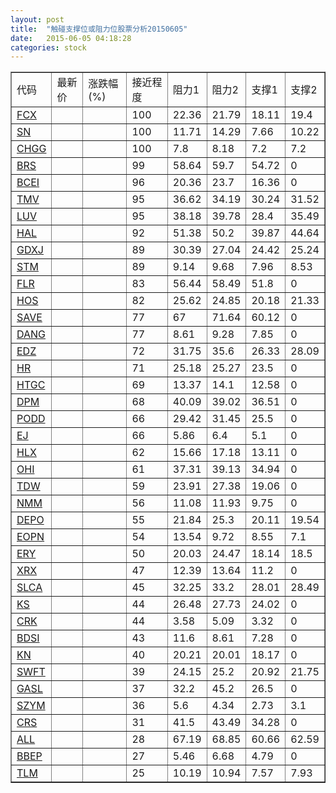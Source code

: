 ```yaml
---
layout: post
title:  "触碰支撑位或阻力位股票分析20150605"
date:   2015-06-05 04:18:28
categories: stock
---
```

<script type="text/javascript">
var stockList = []
stockList.push('gb_fcx');
stockList.push('gb_sn');
stockList.push('gb_chgg');
stockList.push('gb_brs');
stockList.push('gb_bcei');
stockList.push('gb_tmv');
stockList.push('gb_luv');
stockList.push('gb_hal');
stockList.push('gb_gdxj');
stockList.push('gb_stm');
stockList.push('gb_flr');
stockList.push('gb_hos');
stockList.push('gb_save');
stockList.push('gb_dang');
stockList.push('gb_edz');
stockList.push('gb_hr');
stockList.push('gb_htgc');
stockList.push('gb_dpm');
stockList.push('gb_podd');
stockList.push('gb_ej');
stockList.push('gb_hlx');
stockList.push('gb_ohi');
stockList.push('gb_tdw');
stockList.push('gb_nmm');
stockList.push('gb_depo');
stockList.push('gb_eopn');
stockList.push('gb_ery');
stockList.push('gb_xrx');
stockList.push('gb_slca');
stockList.push('gb_ks');
stockList.push('gb_crk');
stockList.push('gb_bdsi');
stockList.push('gb_kn');
stockList.push('gb_swft');
stockList.push('gb_gasl');
stockList.push('gb_szym');
stockList.push('gb_crs');
stockList.push('gb_all');
stockList.push('gb_bbep');
stockList.push('gb_tlm');
</script>
<table border="1">
 <tr>
 <td>代码</td>
 <td>最新价</td>
 <td>涨跌幅(%)</td>
 <td>接近程度</td>
 <td>阻力1</td>
 <td>阻力2</td>
 <td>支撑1</td>
 <td>支撑2</td>
</tr>
  <tr id="fcx" class="green">
  <td><a href="http://stock.finance.sina.com.cn/usstock/quotes/FCX.html" target="_blank">FCX</a></td><td></td><td></td><td>100</td><td>22.36</td><td>21.79</td><td>18.11</td><td>19.4</td></tr>
  <tr id="sn" class="green">
  <td><a href="http://stock.finance.sina.com.cn/usstock/quotes/SN.html" target="_blank">SN</a></td><td></td><td></td><td>100</td><td>11.71</td><td>14.29</td><td>7.66</td><td>10.22</td></tr>
  <tr id="chgg" class="red">
  <td><a href="http://stock.finance.sina.com.cn/usstock/quotes/CHGG.html" target="_blank">CHGG</a></td><td></td><td></td><td>100</td><td>7.8</td><td>8.18</td><td>7.2</td><td>7.2</td></tr>
  <tr id="brs" class="red">
  <td><a href="http://stock.finance.sina.com.cn/usstock/quotes/BRS.html" target="_blank">BRS</a></td><td></td><td></td><td>99</td><td>58.64</td><td>59.7</td><td>54.72</td><td>0</td></tr>
  <tr id="bcei" class="red">
  <td><a href="http://stock.finance.sina.com.cn/usstock/quotes/BCEI.html" target="_blank">BCEI</a></td><td></td><td></td><td>96</td><td>20.36</td><td>23.7</td><td>16.36</td><td>0</td></tr>
  <tr id="tmv" class="red">
  <td><a href="http://stock.finance.sina.com.cn/usstock/quotes/TMV.html" target="_blank">TMV</a></td><td></td><td></td><td>95</td><td>36.62</td><td>34.19</td><td>30.24</td><td>31.52</td></tr>
  <tr id="luv" class="red">
  <td><a href="http://stock.finance.sina.com.cn/usstock/quotes/LUV.html" target="_blank">LUV</a></td><td></td><td></td><td>95</td><td>38.18</td><td>39.78</td><td>28.4</td><td>35.49</td></tr>
  <tr id="hal" class="green">
  <td><a href="http://stock.finance.sina.com.cn/usstock/quotes/HAL.html" target="_blank">HAL</a></td><td></td><td></td><td>92</td><td>51.38</td><td>50.2</td><td>39.87</td><td>44.64</td></tr>
  <tr id="gdxj" class="green">
  <td><a href="http://stock.finance.sina.com.cn/usstock/quotes/GDXJ.html" target="_blank">GDXJ</a></td><td></td><td></td><td>89</td><td>30.39</td><td>27.04</td><td>24.42</td><td>25.24</td></tr>
  <tr id="stm" class="green">
  <td><a href="http://stock.finance.sina.com.cn/usstock/quotes/STM.html" target="_blank">STM</a></td><td></td><td></td><td>89</td><td>9.14</td><td>9.68</td><td>7.96</td><td>8.53</td></tr>
  <tr id="flr" class="red">
  <td><a href="http://stock.finance.sina.com.cn/usstock/quotes/FLR.html" target="_blank">FLR</a></td><td></td><td></td><td>83</td><td>56.44</td><td>58.49</td><td>51.8</td><td>0</td></tr>
  <tr id="hos" class="green">
  <td><a href="http://stock.finance.sina.com.cn/usstock/quotes/HOS.html" target="_blank">HOS</a></td><td></td><td></td><td>82</td><td>25.62</td><td>24.85</td><td>20.18</td><td>21.33</td></tr>
  <tr id="save" class="red">
  <td><a href="http://stock.finance.sina.com.cn/usstock/quotes/SAVE.html" target="_blank">SAVE</a></td><td></td><td></td><td>77</td><td>67</td><td>71.64</td><td>60.12</td><td>0</td></tr>
  <tr id="dang" class="red">
  <td><a href="http://stock.finance.sina.com.cn/usstock/quotes/DANG.html" target="_blank">DANG</a></td><td></td><td></td><td>77</td><td>8.61</td><td>9.28</td><td>7.85</td><td>0</td></tr>
  <tr id="edz" class="red">
  <td><a href="http://stock.finance.sina.com.cn/usstock/quotes/EDZ.html" target="_blank">EDZ</a></td><td></td><td></td><td>72</td><td>31.75</td><td>35.6</td><td>26.33</td><td>28.09</td></tr>
  <tr id="hr" class="green">
  <td><a href="http://stock.finance.sina.com.cn/usstock/quotes/HR.html" target="_blank">HR</a></td><td></td><td></td><td>71</td><td>25.18</td><td>25.27</td><td>23.5</td><td>0</td></tr>
  <tr id="htgc" class="green">
  <td><a href="http://stock.finance.sina.com.cn/usstock/quotes/HTGC.html" target="_blank">HTGC</a></td><td></td><td></td><td>69</td><td>13.37</td><td>14.1</td><td>12.58</td><td>0</td></tr>
  <tr id="dpm" class="green">
  <td><a href="http://stock.finance.sina.com.cn/usstock/quotes/DPM.html" target="_blank">DPM</a></td><td></td><td></td><td>68</td><td>40.09</td><td>39.02</td><td>36.51</td><td>0</td></tr>
  <tr id="podd" class="red">
  <td><a href="http://stock.finance.sina.com.cn/usstock/quotes/PODD.html" target="_blank">PODD</a></td><td></td><td></td><td>66</td><td>29.42</td><td>31.45</td><td>25.5</td><td>0</td></tr>
  <tr id="ej" class="red">
  <td><a href="http://stock.finance.sina.com.cn/usstock/quotes/EJ.html" target="_blank">EJ</a></td><td></td><td></td><td>66</td><td>5.86</td><td>6.4</td><td>5.1</td><td>0</td></tr>
  <tr id="hlx" class="red">
  <td><a href="http://stock.finance.sina.com.cn/usstock/quotes/HLX.html" target="_blank">HLX</a></td><td></td><td></td><td>62</td><td>15.66</td><td>17.18</td><td>13.11</td><td>0</td></tr>
  <tr id="ohi" class="green">
  <td><a href="http://stock.finance.sina.com.cn/usstock/quotes/OHI.html" target="_blank">OHI</a></td><td></td><td></td><td>61</td><td>37.31</td><td>39.13</td><td>34.94</td><td>0</td></tr>
  <tr id="tdw" class="red">
  <td><a href="http://stock.finance.sina.com.cn/usstock/quotes/TDW.html" target="_blank">TDW</a></td><td></td><td></td><td>59</td><td>23.91</td><td>27.38</td><td>19.06</td><td>0</td></tr>
  <tr id="nmm" class="red">
  <td><a href="http://stock.finance.sina.com.cn/usstock/quotes/NMM.html" target="_blank">NMM</a></td><td></td><td></td><td>56</td><td>11.08</td><td>11.93</td><td>9.75</td><td>0</td></tr>
  <tr id="depo" class="red">
  <td><a href="http://stock.finance.sina.com.cn/usstock/quotes/DEPO.html" target="_blank">DEPO</a></td><td></td><td></td><td>55</td><td>21.84</td><td>25.3</td><td>20.11</td><td>19.54</td></tr>
  <tr id="eopn" class="green">
  <td><a href="http://stock.finance.sina.com.cn/usstock/quotes/EOPN.html" target="_blank">EOPN</a></td><td></td><td></td><td>54</td><td>13.54</td><td>9.72</td><td>8.55</td><td>7.1</td></tr>
  <tr id="ery" class="red">
  <td><a href="http://stock.finance.sina.com.cn/usstock/quotes/ERY.html" target="_blank">ERY</a></td><td></td><td></td><td>50</td><td>20.03</td><td>24.47</td><td>18.14</td><td>18.5</td></tr>
  <tr id="xrx" class="green">
  <td><a href="http://stock.finance.sina.com.cn/usstock/quotes/XRX.html" target="_blank">XRX</a></td><td></td><td></td><td>47</td><td>12.39</td><td>13.64</td><td>11.2</td><td>0</td></tr>
  <tr id="slca" class="red">
  <td><a href="http://stock.finance.sina.com.cn/usstock/quotes/SLCA.html" target="_blank">SLCA</a></td><td></td><td></td><td>45</td><td>32.25</td><td>33.2</td><td>28.01</td><td>28.49</td></tr>
  <tr id="ks" class="red">
  <td><a href="http://stock.finance.sina.com.cn/usstock/quotes/KS.html" target="_blank">KS</a></td><td></td><td></td><td>44</td><td>26.48</td><td>27.73</td><td>24.02</td><td>0</td></tr>
  <tr id="crk" class="red">
  <td><a href="http://stock.finance.sina.com.cn/usstock/quotes/CRK.html" target="_blank">CRK</a></td><td></td><td></td><td>44</td><td>3.58</td><td>5.09</td><td>3.32</td><td>0</td></tr>
  <tr id="bdsi" class="red">
  <td><a href="http://stock.finance.sina.com.cn/usstock/quotes/BDSI.html" target="_blank">BDSI</a></td><td></td><td></td><td>43</td><td>11.6</td><td>8.61</td><td>7.28</td><td>0</td></tr>
  <tr id="kn" class="red">
  <td><a href="http://stock.finance.sina.com.cn/usstock/quotes/KN.html" target="_blank">KN</a></td><td></td><td></td><td>40</td><td>20.21</td><td>20.01</td><td>18.17</td><td>0</td></tr>
  <tr id="swft" class="red">
  <td><a href="http://stock.finance.sina.com.cn/usstock/quotes/SWFT.html" target="_blank">SWFT</a></td><td></td><td></td><td>39</td><td>24.15</td><td>25.2</td><td>20.92</td><td>21.75</td></tr>
  <tr id="gasl" class="green">
  <td><a href="http://stock.finance.sina.com.cn/usstock/quotes/GASL.html" target="_blank">GASL</a></td><td></td><td></td><td>37</td><td>32.2</td><td>45.2</td><td>26.5</td><td>0</td></tr>
  <tr id="szym" class="green">
  <td><a href="http://stock.finance.sina.com.cn/usstock/quotes/SZYM.html" target="_blank">SZYM</a></td><td></td><td></td><td>36</td><td>5.6</td><td>4.34</td><td>2.73</td><td>3.1</td></tr>
  <tr id="crs" class="red">
  <td><a href="http://stock.finance.sina.com.cn/usstock/quotes/CRS.html" target="_blank">CRS</a></td><td></td><td></td><td>31</td><td>41.5</td><td>43.49</td><td>34.28</td><td>0</td></tr>
  <tr id="all" class="red">
  <td><a href="http://stock.finance.sina.com.cn/usstock/quotes/ALL.html" target="_blank">ALL</a></td><td></td><td></td><td>28</td><td>67.19</td><td>68.85</td><td>60.66</td><td>62.59</td></tr>
  <tr id="bbep" class="red">
  <td><a href="http://stock.finance.sina.com.cn/usstock/quotes/BBEP.html" target="_blank">BBEP</a></td><td></td><td></td><td>27</td><td>5.46</td><td>6.68</td><td>4.79</td><td>0</td></tr>
  <tr id="tlm" class="green">
  <td><a href="http://stock.finance.sina.com.cn/usstock/quotes/TLM.html" target="_blank">TLM</a></td><td></td><td></td><td>25</td><td>10.19</td><td>10.94</td><td>7.57</td><td>7.93</td></tr>
</table>
